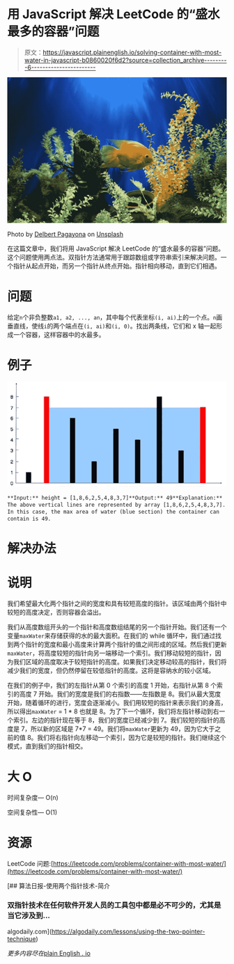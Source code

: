 # 用 JavaScript 解决 LeetCode 的“盛水最多的容器”问题

> 原文：<https://javascript.plainenglish.io/solving-container-with-most-water-in-javascript-b0860020f6d2?source=collection_archive---------6----------------------->

![](img/3541a249a12fcba6a1032aae67a7b462.png)

Photo by [Delbert Pagayona](https://unsplash.com/@dpagayona?utm_source=medium&utm_medium=referral) on [Unsplash](https://unsplash.com?utm_source=medium&utm_medium=referral)

在这篇文章中，我们将用 JavaScript 解决 LeetCode 的“盛水最多的容器”问题。这个问题使用两点法。双指针方法通常用于跟踪数组或字符串索引来解决问题。一个指针从起点开始，而另一个指针从终点开始。指针相向移动，直到它们相遇。

# 问题

给定`n`个非负整数`a1, a2, ..., an`，其中每个代表坐标`(i, ai)`上的一个点。`n`画垂直线，使线`i`的两个端点在`(i, ai)`和`(i, 0)`。找出两条线，它们和 x 轴一起形成一个容器，这样容器中的水最多。

# 例子

![](img/f8ef199fc0b23a96e8314b8fcefec053.png)

```
**Input:** height = [1,8,6,2,5,4,8,3,7]**Output:** 49**Explanation:** The above vertical lines are represented by array [1,8,6,2,5,4,8,3,7]. In this case, the max area of water (blue section) the container can contain is 49.
```

# 解决办法

# 说明

我们希望最大化两个指针之间的宽度和具有较短高度的指针。该区域由两个指针中较短的高度决定，否则容器会溢出。

我们从高度数组开头的一个指针和高度数组结尾的另一个指针开始。我们还有一个变量`maxWater`来存储获得的水的最大面积。在我们的 while 循环中，我们通过找到两个指针的宽度和最小高度来计算两个指针的值之间形成的区域。然后我们更新`maxWater`，将高度较短的指针向另一端移动一个索引。我们移动较短的指针，因为我们区域的高度取决于较短指针的高度。如果我们决定移动较高的指针，我们将减少我们的宽度，但仍然停留在较低指针的高度。这将是容纳水的较小区域。

在我们的例子中，我们的左指针从第 0 个索引的高度 1 开始，右指针从第 8 个索引的高度 7 开始。我们的宽度是我们的右指数——左指数是 8。我们从最大宽度开始，随着循环的进行，宽度会逐渐减小。我们用较短的指针来表示我们的身高，所以得出`maxWater` = 1 * 8 也就是 8。为了下一个循环，我们将左指针移动到右一个索引。左边的指针现在等于 8，我们的宽度已经减少到 7。我们较短的指针的高度是 7，所以新的区域是 7*7 = 49。我们将`maxWater`更新为 49，因为它大于之前的值 8。我们将右指针向左移动一个索引，因为它是较短的指针。我们继续这个模式，直到我们的指针相交。

# 大 O

时间复杂度— O(n)

空间复杂性— O(1)

# 资源

LeetCode 问题:[https://leetcode.com/problems/container-with-most-water/](https://leetcode.com/problems/container-with-most-water/)

[](https://algodaily.com/lessons/using-the-two-pointer-technique) [## 算法日报-使用两个指针技术-简介

### 双指针技术在任何软件开发人员的工具包中都是必不可少的，尤其是当它涉及到…

algodaily.com](https://algodaily.com/lessons/using-the-two-pointer-technique) 

*更多内容尽在*[plain English . io](http://plainenglish.io/)